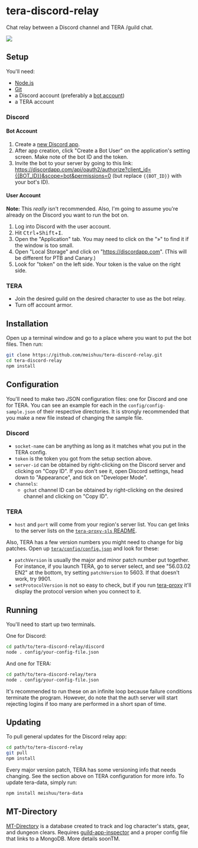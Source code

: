 ﻿# tera-discord-relay

Chat relay between a Discord channel and TERA /guild chat.

![](http://i.imgur.com/4Wmr86w.png)

## Setup

You'll need:
- [Node.js](https://nodejs.org/)
- [Git](https://git-scm.com/)
- a Discord account (preferably a [bot account](https://discordapp.com/developers/docs/topics/oauth2#bots))
- a TERA account

### Discord

#### Bot Account

1. Create a [new Discord app](https://discordapp.com/developers/applications/me/create).
1. After app creation, click "Create a Bot User" on the application's setting screen. Make note of the bot ID and the token.
1. Invite the bot to your server by going to this link: <https://discordapp.com/api/oauth2/authorize?client_id={{BOT_ID}}&scope=bot&permissions=0> (but replace `{{BOT_ID}}` with your bot's ID).

#### User Account

**Note:** This *really* isn't recommended. Also, I'm going to assume you're already on the Discord you want to run the bot on.

1. Log into Discord with the user account.
1. Hit <kbd>Ctrl</kbd>+<kbd>Shift</kbd>+<kbd>I</kbd>.
1. Open the "Application" tab. You may need to click on the "»" to find it if the window is too small.
1. Open "Local Storage" and click on "https://discordapp.com". (This will be different for PTB and Canary.)
1. Look for "token" on the left side. Your token is the value on the right side.

### TERA

- Join the desired guild on the desired character to use as the bot relay.
- Turn off account armor.

## Installation

Open up a terminal window and go to a place where you want to put the bot files. Then run:

```sh
git clone https://github.com/meishuu/tera-discord-relay.git
cd tera-discord-relay
npm install
```

## Configuration

You'll need to make two JSON configuration files: one for Discord and one for TERA. You can see an example for each in the `config/config-sample.json` of their respective directories. It is strongly recommended that you make a new file instead of changing the sample file.

### Discord

- `socket-name` can be anything as long as it matches what you put in the TERA config.
- `token` is the token you got from the setup section above.
- `server-id` can be obtained by right-clicking on the Discord server and clicking on "Copy ID". If you don't see it, open Discord settings, head down to "Appearance", and tick on "Developer Mode".
- `channels`:
  - `gchat` channel ID can be obtained by right-clicking on the desired channel and clicking on "Copy ID".

### TERA

- `host` and `port` will come from your region's server list. You can get links to the server lists on the [`tera-proxy-sls` README](https://github.com/meishuu/tera-proxy-sls#server-urls).

Also, TERA has a few version numbers you might need to change for big patches. Open up [`tera/config/config.json`](tera/config/config-sample.json) and look for these:

- `patchVersion` is usually the major and minor patch number put together. For instance, if you launch TERA, go to server select, and see "56.03.02 EN2" at the bottom, try setting `patchVersion` to 5603. If that doesn't work, try 9901.
- `setProtocolVersion` is not so easy to check, but if you run [tera-proxy](https://github.com/meishuu/tera-proxy) it'll display the protocol version when you connect to it.

## Running

You'll need to start up two terminals.

One for Discord:

```sh
cd path/to/tera-discord-relay/discord
node . config/your-config-file.json
```

And one for TERA:
```sh
cd path/to/tera-discord-relay/tera
node . config/your-config-file.json
```

It's recommended to run these on an infinite loop because failure conditions terminate the program. However, do note that the auth server will start rejecting logins if too many are performed in a short span of time.

## Updating

To pull general updates for the Discord relay app:

```sh
cd path/to/tera-discord-relay
git pull
npm install
```

Every major version patch, TERA has some versioning info that needs changing. See the section above on TERA configuration for more info. To update tera-data, simply run:

```sh
npm install meishuu/tera-data
```

## MT-Directory

[MT-Directory](http://mt-directory.herokuapp.com) is a database created to track and log character's stats, gear, and dungeon clears. Requires [guild-app-inspector](https://github.com/trini0n/guild-app-inspector) and a proper config file that links to a MongoDB. More details soonTM.